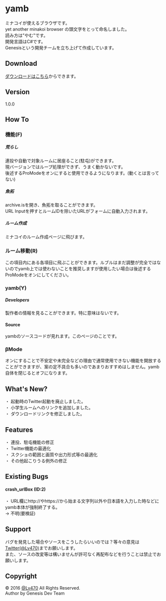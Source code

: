 # yamb
ミナコイが使えるブラウザです。  
  yet another minakoi browser の頭文字をとって命名しました。  
    読み方は"やむ"です。  
      開発言語はC#です。  
  Genesisという開発チームを立ち上げて作成しています。
## Download
[ダウンロードはこちら](http://3751.ml/ "Download")からできます。  
## Version
1.0.0
## How To
### 機能(F)
##### 荒らし
連投や自動で対象ルームに居座ること(駐屯)ができます。  
  現バージョンではループ処理ができず、うまく動かないです。  
    後述するProModeをオンにすると使用できるようになります。(動くとは言ってない)
##### 魚拓
archive.isを開き、魚拓を取ることができます。  
  URL Inputを押すとルームIDを除いたURLがフォームに自動入力されます。
##### ルーム作成
ミナコイのルーム作成ページに飛びます。
### ルーム移動(R)
この項目内にある各項目に飛ぶことができます。ルブルはまだ調整が完全ではないのでyamb上では使わないことを推奨しますが使用したい場合は後述するProModeをオンにしてください。
### yamb(Y)
##### Developers
製作者の情報を見ることができます。特に意味はないです。
#### Source
yambのソースコードが見れます。このページのことです。
### βMode
オンにすることで不安定や未完全などの理由で通常使用できない機能を開放することができますが、案の定不具合も多いのであまりおすすめはしません。yamb自体を閉じるとオフになります。
## What's New?
・ 起動時のTwitter起動を廃止しました。  
  ・ 小学生ルームへのリンクを追加しました。  
    ・ ダウンロードリンクを修正しました。
## Features
・ 連投、駐屯機能の修正  
  ・ Twitter機能の最適化  
    ・ スクショの範囲と画質や出力形式等の最適化  
      ・ その他起こりうる例外の修正
## Existing Bugs  
#### crash_urlBox (ID:2)
・ URL欄にhttp://やhttps://から始まる文字列以外や日本語を入力した時などにyamb本体が強制終了する。  
  → 不明(要検証)
## Support
バグを発見した場合やソースをこうしたらいいのでは？等々の意見は[Twitter(@Lv470)](https://twitter.com/Lv470/ "Twitter")までお願いします。  
  また、ソースの改変等は構いませんが許可なく再配布などを行うことは禁止でお願いします。
## Copyright
&copy; 2016 [@Lv470](https://twitter.com/Lv470/ "Twitter") All Rights Reserved.  
  Author by Genesis Dev Team
